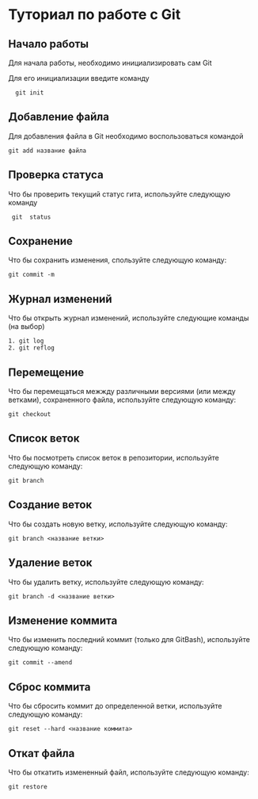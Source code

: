 # Туториал по работе с Git

## Начало работы

Для начала работы, необходимо инициализировать сам Git

Для его инициализации введите команду 

```
  git init
```

## Добавление файла

Для добавления файла в Git необходимо воспользоваться командой 

```
git add название файла
```

## Проверка статуса

Что бы проверить текущий статус гита, используйте следующую команду

```
 git  status
```

## Сохранение

Что бы сохранить изменения, спользуйте следующую команду:
```
git commit -m
```
## Журнал изменений

Что бы открыть журнал изменений, используйте следующие команды (на выбор)
```
1. git log
2. git reflog
```
## Перемещение

Что бы перемещаться межжду различными версиями (или между ветками), сохраненного файла, используйте следующую команду:
```
git checkout
```
 ## Список веток
 
 Что бы посмотреть список веток в репозитории,  используйте следующую команду:

 ```
git branch
 ```

## Создание веток
 
 Что бы создать новую ветку, используйте следующую команду:

 ```
git branch <название ветки>
```

 ## Удаление веток
 
 Что бы удалить  ветку, используйте следующую команду:

 ```
git branch -d <название ветки>
 ``` 

## Изменение коммита
 
 Что бы изменить последний коммит (только для GitBash), используйте следующую команду:

 ```
git commit --amend
 ``` 
 ## Сброс коммита
 
 Что бы сбросить коммит до определенной ветки, используйте следующую команду:

 ```
git reset --hard <название коммита>
 ``` 
## Откат файла
 
 Что бы откатить измененный файл, используйте следующую команду:

 ```
git restore
 ``` 
 
